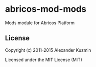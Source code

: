 # abricos-mod-mods

Mods module for Abricos Platform


## License
Copyright (c) 2011-2015 Alexander Kuzmin

Licensed under the MIT License (MIT)